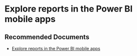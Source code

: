   <properties
	pageTitle="mobile report"
	description="mobile report"
	service="microsoft.PowerBIDedicated"
	resource="capacities"
	authors="pjfreitas"
	ms.author="pfreitas"	
	displayOrder="330"
	selfHelpType="generic"
	supportTopicIds="32628123"
	productPesIds="16334"
	cloudEnvironments="public, MoonCake, fairfax" 
	articleId="1f3b35e3-5c42-5ddb-795a-4cf67c15f44b"
	ownershipId="ASEP_ContentService_Placeholder"
/>

# Explore reports in the Power BI mobile apps

## **Recommended Documents**

* [Explore reports in the Power BI mobile apps](https://docs.microsoft.com/power-bi/consumer/mobile/mobile-reports-in-the-mobile-apps)
